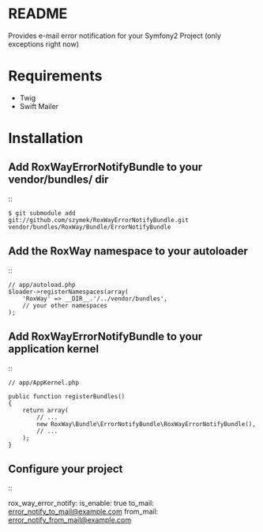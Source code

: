 README
======

Provides e-mail error notification for your Symfony2 Project (only exceptions right now)


Requirements
============

- Twig
- Swift Mailer

Installation
============

Add RoxWayErrorNotifyBundle to your vendor/bundles/ dir
------------------------------------------

::

    $ git submodule add git://github.com/szymek/RoxWayErrorNotifyBundle.git vendor/bundles/RoxWay/Bundle/ErrorNotifyBundle

Add the RoxWay namespace to your autoloader
----------------------------------------

::

    // app/autoload.php
    $loader->registerNamespaces(array(
        'RoxWay' => __DIR__.'/../vendor/bundles',
        // your other namespaces
    );

Add RoxWayErrorNotifyBundle to your application kernel
-----------------------------------------

::

    // app/AppKernel.php

    public function registerBundles()
    {
        return array(
            // ...
            new RoxWay\Bundle\ErrorNotifyBundle\RoxWayErrorNotifyBundle(),
            // ...
        );
    }



Configure your project
----------------------

::

rox_way_error_notify:
  is_enable: true
  to_mail: error_notify_to_mail@example.com
  from_mail: error_notify_from_mail@example.com